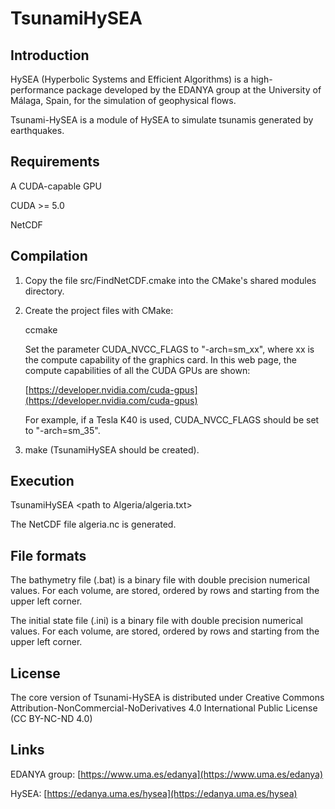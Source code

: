 # TsunamiHySEA

## Introduction


HySEA (Hyperbolic Systems and Efficient Algorithms) is a high-performance package developed by the EDANYA group at the University of Málaga, Spain, for the simulation of geophysical flows.

Tsunami-HySEA is a module of HySEA to simulate tsunamis generated by earthquakes.


## Requirements

A CUDA-capable GPU

CUDA >= 5.0

NetCDF


## Compilation

1) Copy the file src/FindNetCDF.cmake into the CMake's shared modules directory.

2) Create the project files with CMake:

   ccmake <src directory>

   Set the parameter CUDA_NVCC_FLAGS to "-arch=sm_xx", where xx is the compute capability
   of the graphics card. In this web page, the compute capabilities of all the CUDA GPUs
   are shown:
  
   [https://developer.nvidia.com/cuda-gpus](https://developer.nvidia.com/cuda-gpus)
  
   For example, if a Tesla K40 is used, CUDA_NVCC_FLAGS should be set to "-arch=sm_35".

3) make (TsunamiHySEA should be created).


## Execution

TsunamiHySEA <path to Algeria/algeria.txt>

The NetCDF file algeria.nc is generated.


## File formats

The bathymetry file (.bat) is a binary file with double precision numerical values. For each volume, <longitude latitude bathymetry> are stored, ordered by rows and starting from the upper left corner.

The initial state file (.ini) is a binary file with double precision numerical values. For each volume, <eta qx qy> are stored, ordered by rows and starting from the upper left corner.


## License

The core version of Tsunami-HySEA is distributed under Creative Commons Attribution-NonCommercial-NoDerivatives 4.0 International Public License (CC BY-NC-ND 4.0)


## Links

EDANYA group: [https://www.uma.es/edanya](https://www.uma.es/edanya)

HySEA: [https://edanya.uma.es/hysea](https://edanya.uma.es/hysea)

